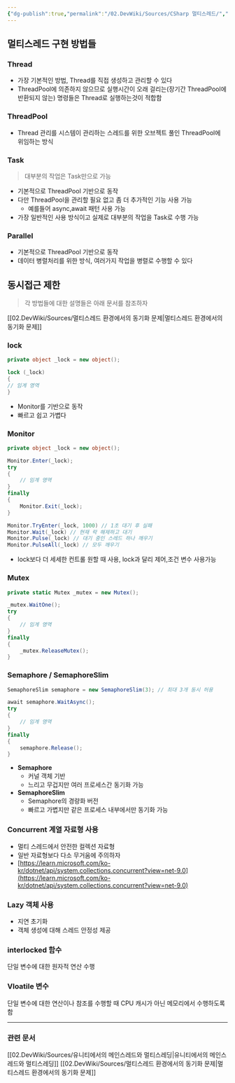 ```yaml
---
{"dg-publish":true,"permalink":"/02.DevWiki/Sources/CSharp 멀티스레드/","noteIcon":""}
---
```


## 멀티스레드 구현 방법들

### Thread

- 가장 기본적인 방법, Thread를 직접 생성하고 관리할 수 있다
- ThreadPool에 의존하지 않으므로 실행시간이 오래 걸리는(장기간 ThreadPool에 반환되지 않는) 명령들은 Thread로 실행하는것이 적합함

### ThreadPool

- Thread 관리를 시스템이 관리하는 스레드를 위한 오브젝트 풀인 ThreadPool에 위임하는 방식

### Task

> 대부분의 작업은 Task만으로 가능

- 기본적으로 ThreadPool 기반으로 동작
- 다만 ThreadPool을 관리할 필요 없고 좀 더 추가적인 기능 사용 가능
    - 예를들어 async,await 패턴 사용 가능
- 가장 일반적인 사용 방식이고 실제로 대부분의 작업을 Task로 수행 가능

### Parallel

- 기본적으로 ThreadPool 기반으로 동작
- 데이터 병렬처리를 위한 방식, 여러가지 작업을 병렬로 수행할 수 있다

## 동시접근 제한

> 각 방법들에 대한 설명들은 아래 문서를 참조하자

[[02.DevWiki/Sources/멀티스레드 환경에서의 동기화 문제\|멀티스레드 환경에서의 동기화 문제]]

### lock

```csharp
private object _lock = new object();

lock (_lock)
{
// 임계 영역
}
```

- Monitor를 기반으로 동작
- 빠르고 쉽고 가볍다

### Monitor

```csharp
private object _lock = new object();

Monitor.Enter(_lock);
try
{
    // 임계 영역
}
finally
{
    Monitor.Exit(_lock);
}
```

```csharp
Monitor.TryEnter(_lock, 1000) // 1초 대기 후 실패
Monitor.Wait(_lock) // 현재 락 해제하고 대기
Monitor.Pulse(_lock) // 대기 중인 스레드 하나 깨우기
Monitor.PulseAll(_lock) // 모두 깨우기
```

- lock보다 더 세세한 컨트롤 원할 때 사용, lock과 달리 제어,조건 변수 사용가능

### Mutex

```csharp
private static Mutex _mutex = new Mutex();

_mutex.WaitOne();
try
{
    // 임계 영역
}
finally
{
    _mutex.ReleaseMutex();
}
```

### Semaphore / SemaphoreSlim

```csharp
SemaphoreSlim semaphore = new SemaphoreSlim(3); // 최대 3개 동시 허용

await semaphore.WaitAsync();
try
{
    // 임계 영역
}
finally
{
    semaphore.Release();
}
```

- **Semaphore**
    - 커널 객체 기반
    - 느리고 무겁지만 여러 프로세스간 동기화 가능
- **SemaphoreSlim**
    - Semaphore의 경량화 버전
    - 빠르고 가볍지만 같은 프로세스 내부에서만 동기화 가능

### Concurrent 계열 자료형 사용

- 멀티 스레드에서 안전한 컬렉션 자료형
- 일반 자료형보다 다소 무거움에 주의하자
- [https://learn.microsoft.com/ko-kr/dotnet/api/system.collections.concurrent?view=net-9.0](https://learn.microsoft.com/ko-kr/dotnet/api/system.collections.concurrent?view=net-9.0)

### Lazy 객체 사용

- 지연 초기화
- 객체 생성에 대해 스레드 안정성 제공

### interlocked 함수
단일 변수에 대한 원자적 연산 수행

### Vloatile 변수
단일 변수에 대한 연산이나 참조를 수행할 때 CPU 캐시가 아닌 메모리에서 수행하도록 함

---

### 관련 문서
[[02.DevWiki/Sources/유니티에서의 메인스레드와 멀티스레딩\|유니티에서의 메인스레드와 멀티스레딩]]
[[02.DevWiki/Sources/멀티스레드 환경에서의 동기화 문제\|멀티스레드 환경에서의 동기화 문제]]